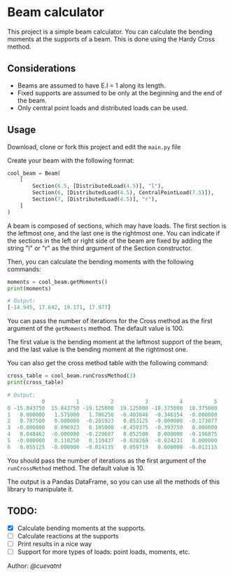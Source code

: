 # Beam calculator

This project is a simple beam calculator. You can calculate the bending moments at the supports of a beam. This is done using the Hardy Cross method.

## Considerations

- Beams are assumed to have E.I = 1 along its length.
- Fixed supports are assumed to be only at the beginning and the end of the beam.
- Only central point loads and distributed loads can be used.

## Usage

Download, clone or fork this project and edit the `main.py` file

Create your beam with the following format:

```python
cool_beam = Beam(
    [
        Section(6.5, [DistributedLoad(4.5)], "l"),
        Section(6, [DistributedLoad(4.5), CentralPointLoad(7.5)]),
        Section(7, [DistributedLoad(4.5)], "r"),
    ]
)
```

A beam is composed of sections, which may have loads. The first section is the leftmost one, and the last one is the rightmost one. You can indicate if the sections in the left or right side of the beam are fixed by adding the string "l" or "r" as the third argument of the Section constructor.

Then, you can calculate the bending moments with the following commands:

```python
moments = cool_beam.getMoments()
print(moments)

# Output:
[-14.945, 17.642, 19.171, 17.977]
```

You can pass the number of iterations for the Cross method as the first argument of the `getMoments` method. The default value is 100.

The first value is the bending moment at the leftmost support of the beam, and the last value is the bending moment at the rightmost one.

You can also get the cross method table with the following command:

```python
cross_table = cool_beam.runCrossMethod(3)
print(cross_table)

# Output:
           0          1          2          3          4          5
0 -15.843750  15.843750 -19.125000  19.125000 -18.375000  18.375000
1   0.000000   1.575000   1.706250  -0.403846  -0.346154  -0.000000
2   0.787500   0.000000  -0.201923   0.853125  -0.000000  -0.173077
3  -0.000000   0.096923   0.105000  -0.459375  -0.393750   0.000000
4   0.048462  -0.000000  -0.229687   0.052500   0.000000  -0.196875
5  -0.000000   0.110250   0.119437  -0.028269  -0.024231   0.000000
6   0.055125  -0.000000  -0.014135   0.059719   0.000000  -0.012115
```

You should pass the number of iterations as the first argument of the `runCrossMethod` method. The default value is 10.

The output is a Pandas DataFrame, so you can use all the methods of this library to manipulate it.

## TODO:

- [x] Calculate bending moments at the supports.
- [ ] Calculate reactions at the supports
- [ ] Print results in a nice way
- [ ] Support for more types of loads: point loads, moments, etc.

Author: _@cuevatnt_
